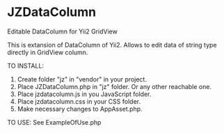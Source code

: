 # JZDataColumn
Editable DataColumn for Yii2 GridView

This is extansion of DataColumn of Yii2.
Allows to edit data of string type directly in GridView column.

TO INSTALL:
1. Create folder "jz" in "vendor" in your project.
2. Place JZDataColumn.php in "jz" folder. Or any other reachable one.
3. Place jzdatacolumn.js in you JavaScript folder.
4. Place jzdatacolumn.css in your CSS folder.
5. Make necessary changes to AppAsset.php.

TO USE:
See ExampleOfUse.php
